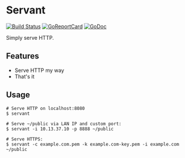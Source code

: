 # Servant

[![Build Status][badge_build]][travis_servant]
[![GoReportCard][badge_reportcard]][reportcard]
[![GoDoc][badge_godoc]][godoc]

[badge_build]: https://travis-ci.org/qjcg/servant.svg?branch=master
[badge_reportcard]: https://goreportcard.com/badge/github.com/qjcg/servant
[travis_servant]: https://travis-ci.org/qjcg/servant
[reportcard]: https://goreportcard.com/report/github.com/qjcg/servant
[badge_godoc]: https://godoc.org/github.com/qjcg/servant?status.svg
[godoc]: https://godoc.org/github.com/qjcg/servant

Simply serve HTTP.


## Features

- Serve HTTP my way
- That's it

## Usage

```shell
# Serve HTTP on localhost:8080
$ servant

# Serve ~/public via LAN IP and custom port:
$ servant -i 10.13.37.10 -p 8888 ~/public

# Serve HTTPS:
$ servant -c example.com.pem -k example.com-key.pem -i example.com ~/public
```
